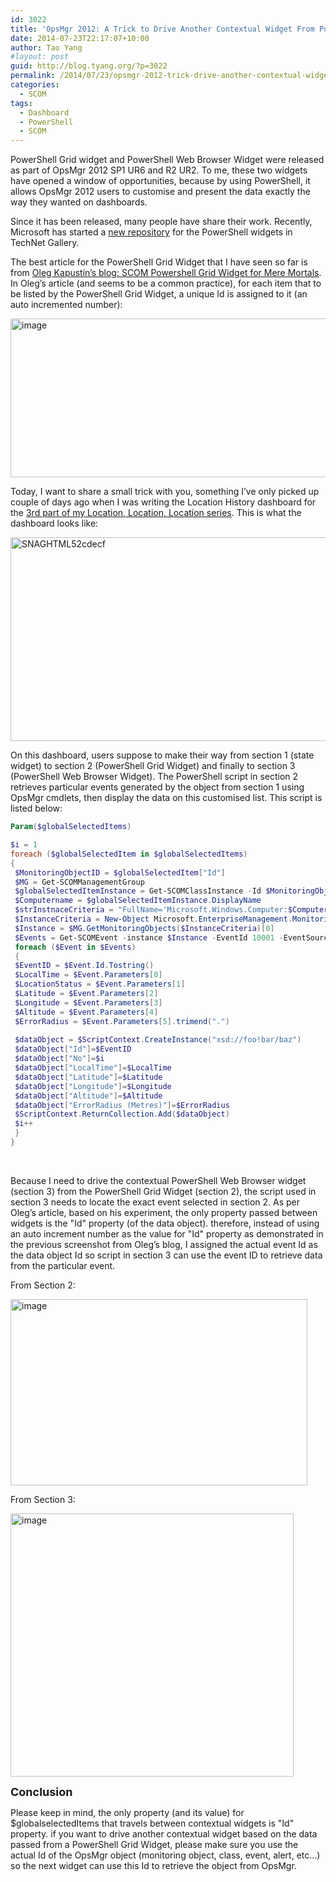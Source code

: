 ```yaml
---
id: 3022
title: 'OpsMgr 2012: A Trick to Drive Another Contextual Widget From PowerShell Grid Widget'
date: 2014-07-23T22:17:07+10:00
author: Tao Yang
#layout: post
guid: http://blog.tyang.org/?p=3022
permalink: /2014/07/23/opsmgr-2012-trick-drive-another-contextual-widget-powershell-grid-widget/
categories:
  - SCOM
tags:
  - Dashboard
  - PowerShell
  - SCOM
---
```

PowerShell Grid widget and PowerShell Web Browser Widget were released as part of OpsMgr 2012 SP1 UR6 and R2 UR2. To me, these two widgets have opened a window of opportunities, because by using PowerShell, it allows OpsMgr 2012 users to customise and present the data exactly the way they wanted on dashboards.

Since it has been released, many people have share their work. Recently, Microsoft has started a <a href="http://blog.tyang.org/2014/07/23/new-opsmgr-2012-dashboards-repository-technet-gallery/">new repository</a> for the PowerShell widgets in TechNet Gallery.

The best article for the PowerShell Grid Widget that I have seen so far is from <a href="http://ok-sandbox.com/2014/05/scom-powershell-grid-widget-mere-mortals/">Oleg Kapustin’s blog: SCOM Powershell Grid Widget for Mere Mortals</a>. In Oleg’s article (and seems to be a common practice), for each item that to be listed by the PowerShell Grid Widget, a unique Id is assigned to it (an auto incremented number):

<a href="http://blog.tyang.org/wp-content/uploads/2014/07/image20.png"><img style="background-image: none; padding-top: 0px; padding-left: 0px; display: inline; padding-right: 0px; border-width: 0px;" title="image" src="http://blog.tyang.org/wp-content/uploads/2014/07/image_thumb20.png" alt="image" width="580" height="254" border="0" /></a>

Today, I want to share a small trick with you, something I’ve only picked up couple of days ago when I was writing the Location History dashboard for the <a href="http://blog.tyang.org/2014/07/21/location-location-location-part-3/">3rd part of my Location, Location, Location series</a>. This is what the dashboard looks like:

<a href="http://blog.tyang.org/wp-content/uploads/2014/07/SNAGHTML52cdecf.png"><img style="background-image: none; padding-top: 0px; padding-left: 0px; display: inline; padding-right: 0px; border-width: 0px;" title="SNAGHTML52cdecf" src="http://blog.tyang.org/wp-content/uploads/2014/07/SNAGHTML52cdecf_thumb.png" alt="SNAGHTML52cdecf" width="580" height="326" border="0" /></a>

On this dashboard, users suppose to make their way from section 1 (state widget) to section 2 (PowerShell Grid Widget) and finally to section 3 (PowerShell Web Browser Widget). The PowerShell script in section 2 retrieves particular events generated by the object from section 1 using OpsMgr cmdlets, then display the data on this customised list. This script is listed below:

```powershell
Param($globalSelectedItems)

$i = 1
foreach ($globalSelectedItem in $globalSelectedItems)
{
 $MonitoringObjectID = $globalSelectedItem["Id"]
 $MG = Get-SCOMManagementGroup
 $globalSelectedItemInstance = Get-SCOMClassInstance -Id $MonitoringObjectID
 $Computername = $globalSelectedItemInstance.DisplayName
 $strInstnaceCriteria = "FullName='Microsoft.Windows.Computer:$Computername'"
 $InstanceCriteria = New-Object Microsoft.EnterpriseManagement.Monitoring.MonitoringObjectGenericCriteria($strInstnaceCriteria)
 $Instance = $MG.GetMonitoringObjects($InstanceCriteria)[0]
 $Events = Get-SCOMEvent -instance $Instance -EventId 10001 -EventSource "LocationMonitoring" | Where-Object {$_.Parameters[1] -eq 4} |Sort-Object TimeAdded -Descending | Select -First 50
 foreach ($Event in $Events)
 {
 $EventID = $Event.Id.Tostring()
 $LocalTime = $Event.Parameters[0]
 $LocationStatus = $Event.Parameters[1]
 $Latitude = $Event.Parameters[2]
 $Longitude = $Event.Parameters[3]
 $Altitude = $Event.Parameters[4]
 $ErrorRadius = $Event.Parameters[5].trimend(".")
 
 $dataObject = $ScriptContext.CreateInstance("xsd://foo!bar/baz")
 $dataObject["Id"]=$EventID
 $dataObject["No"]=$i
 $dataObject["LocalTime"]=$LocalTime
 $dataObject["Latitude"]=$Latitude
 $dataObject["Longitude"]=$Longitude
 $dataObject["Altitude"]=$Altitude
 $dataObject["ErrorRadius (Metres)"]=$ErrorRadius
 $ScriptContext.ReturnCollection.Add($dataObject)
 $i++
 } 
}
```

&nbsp;

Because I need to drive the contextual PowerShell Web Browser widget (section 3) from the PowerShell Grid Widget (section 2), the script used in section 3 needs to locate the exact event selected in section 2. As per Oleg’s article, based on his experiment, the only property passed between widgets is the "Id" property (of the data object). therefore, instead of using an auto increment number as the value for "Id" property as demonstrated in the previous screenshot from Oleg’s blog, I assigned the actual event Id as the data object Id so script in section 3 can use the event ID to retrieve data from the particular event.

From Section 2:

<a href="http://blog.tyang.org/wp-content/uploads/2014/07/image21.png"><img style="background-image: none; padding-top: 0px; padding-left: 0px; display: inline; padding-right: 0px; border-width: 0px;" title="image" src="http://blog.tyang.org/wp-content/uploads/2014/07/image_thumb21.png" alt="image" width="475" height="298" border="0" /></a>

From Section 3:

<a href="http://blog.tyang.org/wp-content/uploads/2014/07/image22.png"><img style="background-image: none; padding-top: 0px; padding-left: 0px; display: inline; padding-right: 0px; border-width: 0px;" title="image" src="http://blog.tyang.org/wp-content/uploads/2014/07/image_thumb22.png" alt="image" width="453" height="421" border="0" /></a>

<strong><span style="font-size: large;">Conclusion</span></strong>

Please keep in mind, the only property (and its value) for $globalselectedItems that travels between contextual widgets is "Id" property. if you want to drive another contextual widget based on the data passed from a PowerShell Grid Widget, please make sure you use the actual Id of the OpsMgr object (monitoring object, class, event, alert, etc…) so the next widget can use this Id to retrieve the object from OpsMgr.